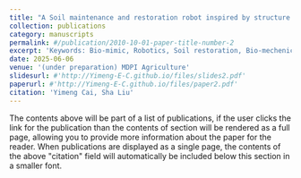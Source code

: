 ```yaml
---
title: "A Soil maintenance and restoration robot inspired by structure and motion principle of earthworm"
collection: publications
category: manuscripts
permalink: #/publication/2010-10-01-paper-title-number-2
excerpt: 'Keywords: Bio-mimic, Robotics, Soil restoration, Bio-mechenical\nAiming at the problems that traditional soil nodule prevention and control methods have, this study designed an earthworm biomimic robot that can simulate the earthworms locomotion mechanism, loosen the deep soil nodules and transport nutrients according to the physiological structure and locomotion mechanism of the earthworms. The robot mimics the earthworms circular and longitudinal muscles through multiple sets of multi-bar and rack-and-pinion drive systems, realizing the principle of peristaltic backward wave motion according to simulation and prototype experiments, and the FEM experiments revealed that the wavy geometrical non-smooth surface structure is able to reduce the running resistance by up to 20.06% in high-viscosity and high-resistance media. It also records the content of various elements in the soil and analyses the recorded data in real time, providing new ideas for the management of soil nodules and the prevention of soil problems.'
date: 2025-06-06
venue: '(under preparation) MDPI Agriculture'
slidesurl: #'http://Yimeng-E-C.github.io/files/slides2.pdf'
paperurl: #'http://Yimeng-E-C.github.io/files/paper2.pdf'
citation: 'Yimeng Cai, Sha Liu'
---
```


The contents above will be part of a list of publications, if the user clicks the link for the publication than the contents of section will be rendered as a full page, allowing you to provide more information about the paper for the reader. When publications are displayed as a single page, the contents of the above "citation" field will automatically be included below this section in a smaller font.